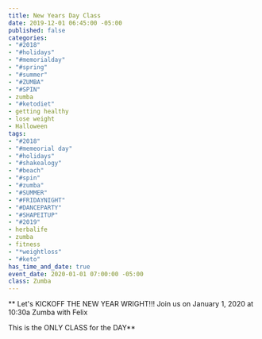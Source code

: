 ```yaml
---
title: New Years Day Class
date: 2019-12-01 06:45:00 -05:00
published: false
categories:
- "#2018"
- "#holidays"
- "#memorialday"
- "#spring"
- "#summer"
- "#ZUMBA"
- "#SPIN"
- zumba
- "#ketodiet"
- getting healthy
- lose weight
- Halloween
tags:
- "#2018"
- "#memeorial day"
- "#holidays"
- "#shakealogy"
- "#beach"
- "#spin"
- "#zumba"
- "#SUMMER"
- "#FRIDAYNIGHT"
- "#DANCEPARTY"
- "#SHAPEITUP"
- "#2019"
- herbalife
- zumba
- fitness
- "*weightloss"
- "#keto"
has_time_and_date: true
event_date: 2020-01-01 07:00:00 -05:00
class: Zumba
---
```


** Let's KICKOFF THE NEW YEAR WRIGHT!!!
Join us on January 1, 2020 at 10:30a Zumba with Felix

This is the ONLY CLASS for the DAY**
